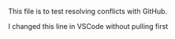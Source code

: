 This file is to test resolving conflicts with GitHub.

I changed this line in VSCode without pulling first
